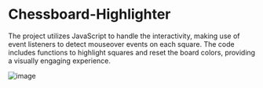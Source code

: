 # Chessboard-Highlighter
The project utilizes JavaScript to handle the interactivity, making use of event listeners to detect mouseover events on each square. The code includes functions to highlight squares and reset the board colors, providing a visually engaging experience.

![image](https://github.com/Praveenkumar625/Chessboard-Highlighter/assets/116333254/be288bed-acfa-4875-be40-39e8a90940a6)
